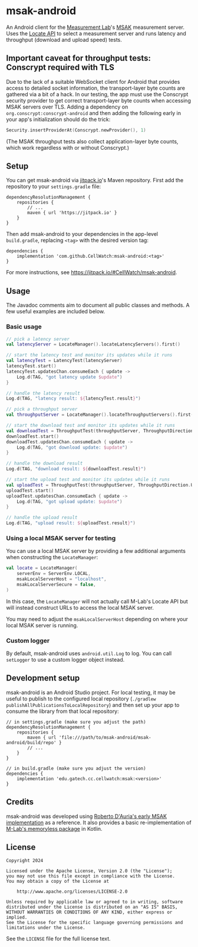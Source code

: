 # msak-android

An Android client for the [Measurement Lab](https://www.measurementlab.net/)'s [MSAK](https://github.com/m-lab/msak) measurement server. Uses the [Locate API](https://github.com/m-lab/locate/blob/main/USAGE.md) to select a measurement server and runs latency and throughput (download and upload speed) tests.

## Important caveat for throughput tests: Conscrypt required with TLS

Due to the lack of a suitable WebSocket client for Android that provides access to detailed socket information, the transport-layer byte counts are gathered via a bit of a hack. In our testing, the app must use the Conscrypt security provider to get correct transport-layer byte counts when accessing MSAK servers over TLS. Adding a dependency on `org.conscrypt:conscrypt-android` and then adding the following early in your app's initialization should do the trick:

```kotlin
Security.insertProviderAt(Conscrypt.newProvider(), 1)
```

(The MSAK throughput tests also collect application-layer byte counts, which work regardless with or without Conscrypt.)

## Setup

You can get msak-android via [jitpack.io](https://jitpack.io)'s Maven repository. First add the repository to your `settings.gradle` file:

```
dependencyResolutionManagement {
    repositories {
        // ...
        maven { url 'https://jitpack.io' }
    }
}
```

Then add msak-android to your dependencies in the app-level `build.gradle`, replacing `<tag>` with the desired version tag:

```
dependencies {
    implementation 'com.github.CellWatch:msak-android:<tag>'
}
```

For more instructions, see <https://jitpack.io/#CellWatch/msak-android>.

## Usage

The Javadoc comments aim to document all public classes and methods. A few useful examples are included below.

### Basic usage

```kotlin
// pick a latency server
val latencyServer = LocateManager().locateLatencyServers().first()

// start the latency test and monitor its updates while it runs
val latencyTest = LatencyTest(latencyServer)
latencyTest.start()
latencyTest.updatesChan.consumeEach { update -> 
    Log.d(TAG, "got latency update $update")
}

// handle the latency result
Log.d(TAG, "latency result: ${latencyTest.result}")

// pick a throughput server
val throughputServer = LocateManager().locateThroughputServers().first()

// start the download test and monitor its updates while it runs
val downloadTest = ThroughputTest(throughputServer, ThroughputDirection.DOWNLOAD)
downloadTest.start()
downloadTest.updatesChan.consumeEach { update ->
    Log.d(TAG, "got download update: $update")
}

// handle the download result
Log.d(TAG, "download result: ${downloadTest.result}")

// start the upload test and monitor its updates while it runs
val uploadTest = ThroughputTest(throughputServer, ThroughputDirection.UPLOAD)
uploadTest.start()
uploadTest.updatesChan.consumeEach { update ->
    Log.d(TAG, "got upload update: $update")
}

// handle the upload result
Log.d(TAG, "upload result: ${uploadTest.result}")
```

### Using a local MSAK server for testing

You can use a local MSAK server by providing a few additional arguments when constructing the `LocateManager`:

```kotlin
val locate = LocateManager(
    serverEnv = ServerEnv.LOCAL,
    msakLocalServerHost = "localhost",
    msakLocalServerSecure = false,
)
```

In this case, the `LocateManager` will not actually call M-Lab's Locate API but will instead construct URLs to access the local MSAK server.

You may need to adjust the `msakLocalServerHost` depending on where your local MSAK server is running.

### Custom logger

By default, msak-android uses `android.util.Log` to log. You can call `setLogger` to use a custom logger object instead.

## Development setup

msak-android is an Android Studio project. For local testing, it may be useful to publish to the configured local repository (`./gradlew publishAllPublicationsToLocalRepository`) and then set up your app to consume the library from that local repository:

```
// in settings.gradle (make sure you adjust the path)
dependencyResolutionManagement {
    repositories {
        maven { url 'file:///path/to/msak-android/msak-android/build/repo' }
        // ...
    }
}

// in build.gradle (make sure you adjust the version)
dependencies {
    implementation 'edu.gatech.cc.cellwatch:msak:<version>'
}
```

## Credits

msak-android was developed using [Roberto D'Auria's early MSAK implementation](https://github.com/robertodauria/msak/) as a reference. It also provides a basic re-implementation of [M-Lab's memoryless package](https://github.com/m-lab/go/tree/main/memoryless) in Kotlin.

## License

```
Copyright 2024

Licensed under the Apache License, Version 2.0 (the "License");
you may not use this file except in compliance with the License.
You may obtain a copy of the License at

    http://www.apache.org/licenses/LICENSE-2.0

Unless required by applicable law or agreed to in writing, software
distributed under the License is distributed on an "AS IS" BASIS,
WITHOUT WARRANTIES OR CONDITIONS OF ANY KIND, either express or implied.
See the License for the specific language governing permissions and
limitations under the License.
```

See the `LICENSE` file for the full license text.

